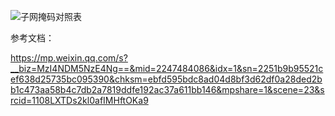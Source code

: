   ![子网掩码对照表](https://github.com/Lancger/opslinux/blob/master/images/%E5%AD%90%E7%BD%91%E6%8E%A9%E7%A0%81%E5%AF%B9%E7%85%A7%E8%A1%A8.png)


参考文档：

https://mp.weixin.qq.com/s?__biz=MzI4NDM5NzE4Ng==&mid=2247484086&idx=1&sn=2251b9b95521cef638d25735bc095390&chksm=ebfd595bdc8ad04d8bf3d62df0a28ded2bb1c473aa58b4c7db2a7819ddfe192ac37a611bb146&mpshare=1&scene=23&srcid=1108LXTDs2kl0afIMHftOKa9

